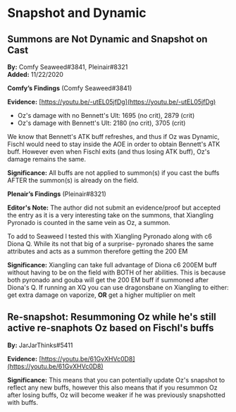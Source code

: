 # Snapshot and Dynamic

## Summons are Not Dynamic and Snapshot on Cast

**By:** Comfy Seaweed\#3841, Pleinair\#8321  
**Added:** 11/22/2020

**Comfy’s Findings** \(Comfy Seaweed\#3841\)

**Evidence:** [https://youtu.be/-utEL05jfDg](https://youtu.be/-utEL05jfDg)

* Oz's damage with no Bennett's Ult: 1695 \(no crit\), 2879 \(crit\)
* Oz's damage with Bennett's Ult: 2180 \(no crit\), 3705 \(crit\)

We know that Bennett's ATK buff refreshes, and thus if Oz was Dynamic, Fischl would need to stay inside the AOE in order to obtain Bennett's ATK buff. However even when Fischl exits \(and thus losing ATK buff\), Oz's damage remains the same.

**Significance:** All buffs are not applied to summon\(s\) if you cast the buffs AFTER the summon\(s\) is already on the field.

**Plenair’s Findings** \(Pleinair\#8321\)

**Editor's Note:** The author did not submit an evidence/proof but accepted the entry as it is a very interesting take on the summons, that Xiangling Pyronado is counted in the same vein as Oz, a summon.

To add to Seaweed I tested this with Xiangling Pyronado along with c6 Diona Q. While its not that big of a surprise- pyronado shares the same attributes and acts as a summon therefore getting the 200 EM

**Significance:** Xiangling can take full advantage of Diona c6 200EM buff without having to be on the field with BOTH of her abilities. This is because both pyronado and gouba will get the 200 EM buff if summoned after Diona's Q. If running an XQ you can use dragonsbane on Xiangling to either: get extra damage on vaporize, **OR** get a higher multiplier on melt

## Re-snapshot: Resummoning Oz while he's still active re-snaphots Oz based on Fischl's buffs

**By:** JarJarThinks\#5411

**Evidence:** [https://youtu.be/61GvXHVc0D8](https://youtu.be/61GvXHVc0D8)

**Significance:** This means that you can potentially update Oz's snapshot to reflect any new buffs, however this also means that if you resummon Oz after losing buffs, Oz will become weaker if he was previously snapshotted with buffs.

